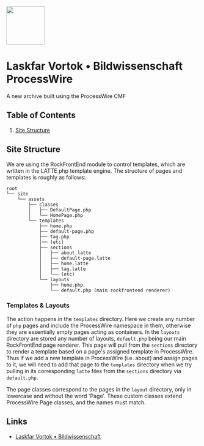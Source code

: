 <img style="width:100px;" src="https://bildwissenschaft.vortok.info/site/assets/files/1618/laskfar_vortok.png.webp" />

# Laskfar Vortok • Bildwissenschaft ProcessWire

A new archive built using the ProcessWire CMF


## Table of Contents

1. [Site Structure](#site-structure)


## Site Structure

We are using the RockFrontEnd module to control templates, which are written in the LATTE php template engine. The structure of pages and templates is roughly as follows:

```
root
└── site
    └── assets
        ├── classes
        │   ├── DefaultPage.php
        │   └── HomePage.php
        └── templates
            ├── home.php
            ├── default-page.php
            ├── tag.php
            │── (etc)
            ├── sections
            │   ├── about.latte
            │   ├── default-page.latte
            │   ├── home.latte
            │   ├── tag.latte
            │   └── (etc)
            └── layouts
                ├── home.php
                └── default.php (main rockfrontend renderer)
```

### Templates & Layouts

The action happens in the `templates` directory. Here we create any number of `php` pages and include the ProcessWire namespace in them, otherwise they are essentially empty pages acting as containers. In the `layouts` directory are stored any number of layouts, `default.php` being our main RockFrontEnd page renderer. This page will pull from the `sections` directory to render a template based on a page's assigned template in ProcessWire. Thus if we add a new template in ProcessWire (i.e. about) and assign pages to it, we will need to add that page to the `templates` directory when we try pulling in its corresponding `latte` files from the `sections` directory via `default.php`. 

The page classes correspond to the pages in the `layout` directory, only in lowercase and without the word 'Page'. These custom classes extend ProcessWire Page classes, and the names must match. 


## Links

* [Laskfar Vortok • Bildwissenschaft](https://bildwissenschaft.vortok.info)

